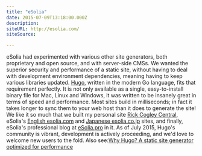 ```yaml
---
title: "eSolia"
date: 2015-07-09T13:18:00.000Z
description:
siteURL: http://esolia.com/
siteSource:

---
```

eSolia had experimented with various other site generators, both proprietary and open source, and with server-side CMSs. We wanted the superior security and performance of a static site, without having to deal with development environment dependencies, meaning having to keep various libraries updated. [Hugo](http://gohugo.io/), written in the modern Go language, fits that requirement perfectly. It is not only available as a single, easy-to-install binary file for Mac, Linux and Windows, it was written to be insanely great in terms of speed and performance. Most sites build in milliseconds; in fact it takes longer to sync them to your web host than it does to generate the site! We like it so much that we built my personal site [Rick Cogley Central](http://rick.cogley.info/), eSolia's [English esolia.com](http://esolia.com/) and [Japanese esolia.co.jp](http://esolia.co.jp/) sites, and finally, eSolia's professional blog at [eSolia.pro](http://esolia.pro/) in it. As of July 2015, Hugo's community is vibrant, development is actively proceeding, and we'd love to welcome new users to the fold. Also see:[Why Hugo? A static site generator optimized for performance](http://esolia.pro/en/why-did-esolia-choose-hugo/)[](http://esolia.pro/en/why-did-esolia-choose-hugo/)
